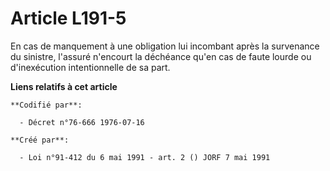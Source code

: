 # Article L191-5

En cas de manquement à une obligation lui incombant après la survenance du sinistre, l'assuré n'encourt la déchéance qu'en
cas de faute lourde ou d'inexécution intentionnelle de sa part.

**Liens relatifs à cet article**

	**Codifié par**:

	  - Décret n°76-666 1976-07-16

	**Créé par**:

	  - Loi n°91-412 du 6 mai 1991 - art. 2 () JORF 7 mai 1991

